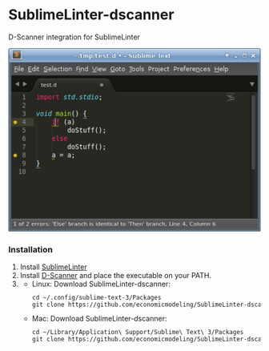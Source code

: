 SublimeLinter-dscanner
======================

D-Scanner integration for SublimeLinter

![screenshot](screenshot.png "This code is crap!")

### Installation

<ol>
<li>Install <a href="http://www.sublimelinter.com/en/latest/installation.html">SublimeLinter</a></li>
<li>Install <a href="https://github.com/Hackerpilot/Dscanner">D-Scanner</a> and place the executable on your PATH.</li>
<li><ul><li>Linux: Download SublimeLinter-dscanner:<code><pre>cd ~/.config/sublime-text-3/Packages
git clone https://github.com/economicmodeling/SublimeLinter-dscanner.git</pre></code></li>
<li>Mac:
Download SublimeLinter-dscanner:<code><pre>cd ~/Library/Application\ Support/Sublime\ Text\ 3/Packages
git clone https://github.com/economicmodeling/SublimeLinter-dscanner.git</pre></code></li></li></ul>
</ol>

